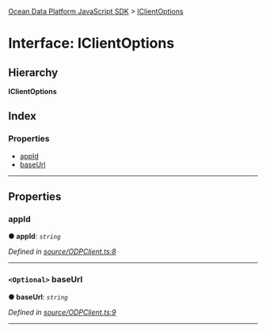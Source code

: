 [Ocean Data Platform JavaScript SDK](../README.md) > [IClientOptions](../interfaces/iclientoptions.md)

# Interface: IClientOptions

## Hierarchy

**IClientOptions**

## Index

### Properties

* [appId](iclientoptions.md#appid)
* [baseUrl](iclientoptions.md#baseurl)

---

## Properties

<a id="appid"></a>

###  appId

**● appId**: *`string`*

*Defined in [source/ODPClient.ts:8](https://github.com/C4IROcean/ODP-sdk-js/blob/4709765/source/ODPClient.ts#L8)*

___
<a id="baseurl"></a>

### `<Optional>` baseUrl

**● baseUrl**: *`string`*

*Defined in [source/ODPClient.ts:9](https://github.com/C4IROcean/ODP-sdk-js/blob/4709765/source/ODPClient.ts#L9)*

___

